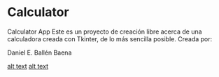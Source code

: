 # Calculator
Calculator App
Este es un proyecto de creación libre acerca de una calculadora creada con Tkinter, de lo más sencilla posible. 
Creada por:

Daniel E. Ballén Baena

[alt text](https://github.com/DAED831/Calculator/blob/main/Calculadora%201.png)
[alt text](https://github.com/DAED831/Calculator/blob/main/Calculadora%202.png)
